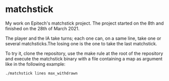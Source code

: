 # matchstick

My work on Epitech's matchstick project. The project started on the 8th and finished on the 28th of March 2021.

The player and the IA take turns; each one can, on a same line, take one or several matchsticks.The losing one is the one to take the last matchstick.

To try it, clone the repository, use the make rule at the root of the repository and execute the matchstick binary with a file containing a map as argument like in the following example:

    ./matchstick lines max_withdrawn
